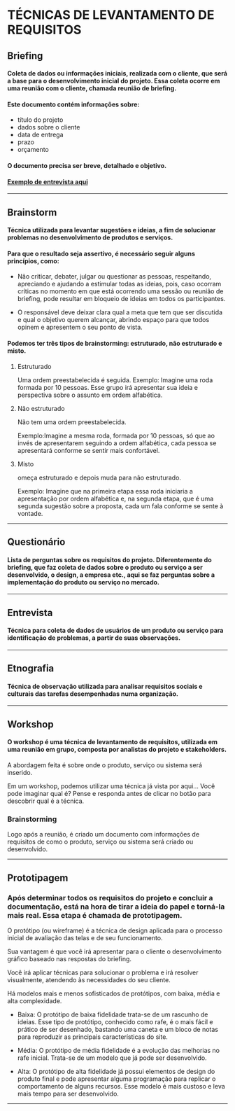 # TÉCNICAS DE LEVANTAMENTO DE REQUISITOS

## Briefing
#### Coleta de dados ou informações iniciais, realizada com o cliente, que será a base para o desenvolvimento inicial do projeto. Essa coleta ocorre em uma reunião com o cliente, chamada reunião de briefing.
#### Este documento contém informações sobre:
- título do projeto
- dados sobre o cliente 
- data de entrega 
- prazo
- orçamento
#### O documento precisa ser breve, detalhado e objetivo.

#### [Exemplo de entrevista aqui](https://recursosdidaticos.senai.br/uploads/arquivo/641aec27811c0/docs/podCast_cod_FrontEnd.pdf)
---

## Brainstorm
#### Técnica utilizada para levantar sugestões e ideias, a fim de solucionar problemas no desenvolvimento de produtos e serviços.

#### Para que o resultado seja assertivo, é necessário seguir alguns princípios, como:

- Não criticar, debater, julgar ou questionar as pessoas, respeitando, apreciando e ajudando a estimular todas as ideias, pois, caso ocorram críticas no momento em que está ocorrendo uma sessão ou reunião de briefing, pode resultar em bloqueio de ideias em todos os participantes.

- O responsável deve deixar clara qual a meta que tem que ser discutida e qual o objetivo querem alcançar, abrindo espaço para que todos opinem e apresentem o seu ponto de vista.

#### Podemos ter três tipos de brainstorming: estruturado, não estruturado e misto.

1. Estruturado 

    Uma ordem preestabelecida é seguida.
    Exemplo: Imagine uma roda formada por 10 pessoas. Esse grupo irá apresentar sua ideia e perspectiva sobre o assunto em ordem alfabética.

2. Não estruturado 

    Não tem uma ordem preestabelecida.

    Exemplo:Imagine a mesma roda, formada por 10 pessoas, só que ao invés de apresentarem seguindo a ordem alfabética, cada pessoa se apresentará 
    conforme se sentir mais confortável.

3. Misto

    omeça estruturado e depois muda para não estruturado.

    Exemplo: Imagine que na primeira etapa essa roda iniciaria a apresentação por ordem alfabética e, na segunda etapa, que é uma segunda sugestão 
    sobre a proposta, cada um fala conforme se sente à vontade.

---

## Questionário
#### Lista de perguntas sobre os requisitos do projeto. Diferentemente do briefing, que faz coleta de dados sobre o produto ou serviço a ser desenvolvido, o design, a empresa etc., aqui se faz perguntas sobre a implementação do produto ou serviço no mercado.


---

## Entrevista
#### Técnica para coleta de dados de usuários de um produto ou serviço para identificação de problemas, a partir de suas observações.


---

## Etnografia
#### Técnica de observação utilizada para analisar requisitos sociais e culturais das tarefas desempenhadas numa organização.


---

## Workshop
#### O workshop é uma técnica de levantamento de requisitos, utilizada em uma reunião em grupo, composta por analistas do projeto e stakeholders.

A abordagem feita é sobre onde o produto, serviço ou sistema será inserido.

Em um workshop, podemos utilizar uma técnica já vista por aqui... Você pode imaginar qual é?
Pense e responda antes de clicar no botão para descobrir qual é a técnica.

### Brainstorming

Logo após a reunião, é criado um documento com informações de requisitos de como o produto, serviço ou sistema será criado ou desenvolvido.


---

## Prototipagem
### Após determinar todos os requisitos do projeto e concluir a documentação, está na hora de tirar a ideia do papel e torná-la mais real. Essa etapa é chamada de prototipagem.

O protótipo (ou wireframe) é a técnica de design aplicada para o processo inicial de avaliação das telas e de seu funcionamento.

Sua vantagem é que você irá apresentar para o cliente o desenvolvimento gráfico baseado nas respostas do briefing.

Você irá aplicar técnicas para solucionar o problema e irá resolver visualmente, atendendo às necessidades do seu cliente.

Há modelos mais e menos sofisticados de protótipos, com baixa, média e alta complexidade.

- Baixa: O protótipo de baixa fidelidade trata-se de um rascunho de ideias. Esse tipo de protótipo, conhecido como rafe, é o mais fácil e prático de ser desenhado, bastando uma caneta e um bloco de notas para reproduzir as principais características do site.

- Média: O protótipo de média fidelidade é a evolução das melhorias no rafe inicial. Trata-se de um modelo que já pode ser desenvolvido.

- Alta: O protótipo de alta fidelidade já possui elementos de design do produto final e pode apresentar alguma programação para replicar o comportamento de alguns recursos. Esse modelo é mais custoso e leva mais tempo para ser desenvolvido.

---
